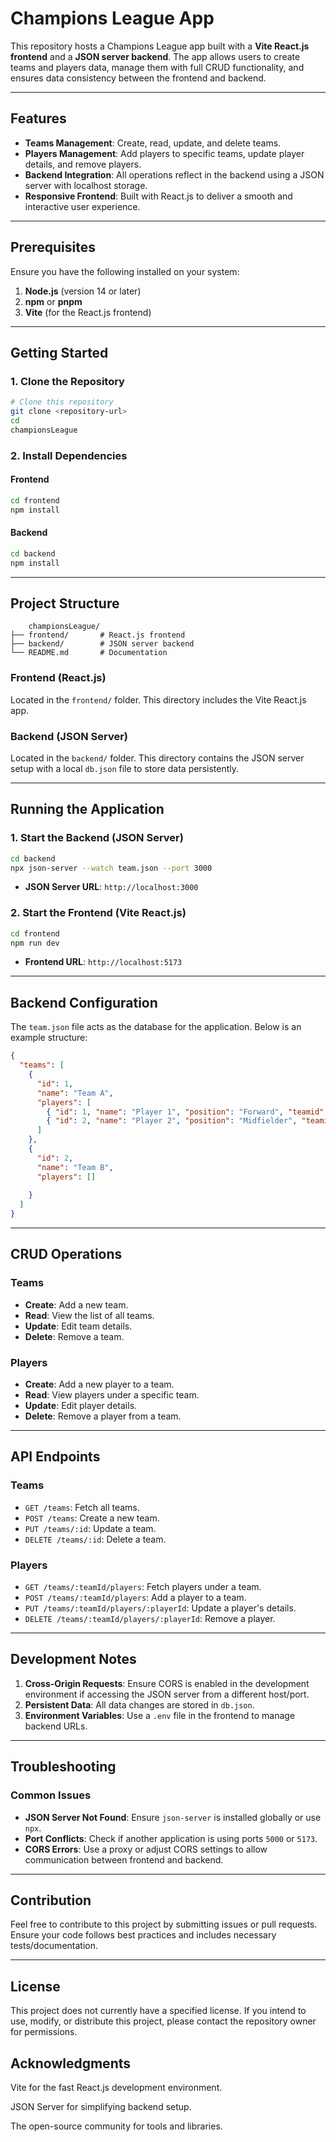 # Champions League App

This repository hosts a Champions League app built with a **Vite React.js frontend** and a **JSON server backend**. The app allows users to create teams and players data, manage them with full CRUD functionality, and ensures data consistency between the frontend and backend.

---

## Features

- **Teams Management**: Create, read, update, and delete teams.
- **Players Management**: Add players to specific teams, update player details, and remove players.
- **Backend Integration**: All operations reflect in the backend using a JSON server with localhost storage.
- **Responsive Frontend**: Built with React.js to deliver a smooth and interactive user experience.

---

## Prerequisites

Ensure you have the following installed on your system:

1. **Node.js** (version 14 or later)
2. **npm** or **pnpm**
3. **Vite** (for the React.js frontend)

---

## Getting Started

### 1. Clone the Repository

```bash
# Clone this repository
git clone <repository-url>
cd 
championsLeague

```

### 2. Install Dependencies

#### Frontend

```bash
cd frontend
npm install
```

#### Backend

```bash
cd backend
npm install
```

---

## Project Structure

```
    championsLeague/
├── frontend/       # React.js frontend
├── backend/        # JSON server backend
└── README.md       # Documentation
```

### Frontend (React.js)

Located in the `frontend/` folder. This directory includes the Vite React.js app.

### Backend (JSON Server)

Located in the `backend/` folder. This directory contains the JSON server setup with a local `db.json` file to store data persistently.

---

## Running the Application

### 1. Start the Backend (JSON Server)

```bash
cd backend
npx json-server --watch team.json --port 3000
```

- **JSON Server URL**: `http://localhost:3000`

### 2. Start the Frontend (Vite React.js)

```bash
cd frontend
npm run dev
```

- **Frontend URL**: `http://localhost:5173`

---

## Backend Configuration

The `team.json` file acts as the database for the application. Below is an example structure:

```json
{
  "teams": [
    {
      "id": 1,
      "name": "Team A",
      "players": [
        { "id": 1, "name": "Player 1", "position": "Forward", "teamid": 1 },
        { "id": 2, "name": "Player 2", "position": "Midfielder", "teamid": 1 }
      ]
    },
    {
      "id": 2,
      "name": "Team B",
      "players": []
      
    }
  ]
}
```

---

## CRUD Operations

### Teams

- **Create**: Add a new team.
- **Read**: View the list of all teams.
- **Update**: Edit team details.
- **Delete**: Remove a team.

### Players

- **Create**: Add a new player to a team.
- **Read**: View players under a specific team.
- **Update**: Edit player details.
- **Delete**: Remove a player from a team.

---

## API Endpoints

### Teams

- `GET /teams`: Fetch all teams.
- `POST /teams`: Create a new team.
- `PUT /teams/:id`: Update a team.
- `DELETE /teams/:id`: Delete a team.

### Players

- `GET /teams/:teamId/players`: Fetch players under a team.
- `POST /teams/:teamId/players`: Add a player to a team.
- `PUT /teams/:teamId/players/:playerId`: Update a player's details.
- `DELETE /teams/:teamId/players/:playerId`: Remove a player.

---

## Development Notes

1. **Cross-Origin Requests**: Ensure CORS is enabled in the development environment if accessing the JSON server from a different host/port.
2. **Persistent Data**: All data changes are stored in `db.json`.
3. **Environment Variables**: Use a `.env` file in the frontend to manage backend URLs.

---

## Troubleshooting

### Common Issues

- **JSON Server Not Found**: Ensure `json-server` is installed globally or use `npx`.
- **Port Conflicts**: Check if another application is using ports `5000` or `5173`.
- **CORS Errors**: Use a proxy or adjust CORS settings to allow communication between frontend and backend.

---

## Contribution

Feel free to contribute to this project by submitting issues or pull requests. Ensure your code follows best practices and includes necessary tests/documentation.

---

## License

This project does not currently have a specified license. If you intend to use, modify, or distribute this project, please contact the repository owner for permissions.

## Acknowledgments

Vite for the fast React.js development environment.

JSON Server for simplifying backend setup.

The open-source community for tools and libraries.



